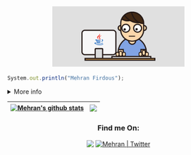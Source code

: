 <p align="center">
<img src="style/hello.gif" width="300px">
</p>
<!-- <h1 align="center">Hi 👋, I'm Mehran Firdous</h1> -->
<!-- <p align="center"><a href="https://anuraghazra.github.io"><img width="80%" alt="Hello, I'm Anurag. I do open source!" src="./assets/gh-readme-header.png" /></a></p>
   -->
   
```js
System.out.println("Mehran Firdous");
```

<details>
  <summary>More info</summary>
  <h3 align="center">Here to learn lot of things.

  </h3>
</details>

| <a href="https://github.com/iamehran/github-readme-stats"><img align="center" src="https://github-readme-stats.vercel.app/api?username=iamehran&show_icons=true&include_all_commits=true&theme=buefy&hide_border=true" alt="Mehran's github stats" /></a> | <a href="https://github.com/iamehran/github-readme-stats"><img align="center" src="https://github-readme-stats.vercel.app/api/top-langs/?username=iamehran&layout=compact&theme=buefy&hide_border=true" /></a> |
| ------------- | ------------- |

<h3 align="center">Find me On:</h3>
<p align="center"><a href="https://www.linkedin.com/in/mehran-firdous-78b582207/" target="blank"><img align="center" src="https://media.giphy.com/media/HQTYdpx1yhxWpugAi2/giphy.gif" width="50px" /></a> <a href="https://twitter.com/mehran_firdous"><img align="center" alt="Mehran | Twitter" width="21px" src="https://raw.githubusercontent.com/anuraghazra/anuraghazra/master/assets/twitter.svg" />
</a></p>



















<!-- <h3 align="center">A passionate Software Student | Dev. Curious about working on different Projects and Ideas</h3>
<p align="center">
<img src="https://github-readme-stats.vercel.app/api?username=iamehran&show_icons=true&theme=radical">
  </p>
 <p align="center">
   <img src="https://visitor-badge.laobi.icu/badge?page_id=iamehran.iamehran" alt="visitor badge"/> 
</p> -->

<!-- ![Logo](https://hacktoberfest.com/_next/static/media/opengraph.da6e44c0.png) -->
<!-- [![@iamehran's Holopin board](https://holopin.me/iamehran)](https://holopin.io/@iamehran) -->
<!-- [![@iamehran's Holopin board](https://holopin.me/iamehran)](https://holopin.io/@iamehran) -->





<!-- <h3 align="center">Find me On:</h3>

<p align="center"><a href="https://www.linkedin.com/in/mehran-firdous-78b582207/" target="blank"><img align="center" src="https://media.giphy.com/media/HQTYdpx1yhxWpugAi2/giphy.gif" width="50px" /></a> </p> -->




<!-- <a href="https://dev.to/iamehran" target="blank"><img align="center" src="https://cdn.jsdelivr.net/npm/simple-icons@3.0.1/icons/dev-dot-to.svg" alt="iamehran" height="40" width="50" /></a> -->







